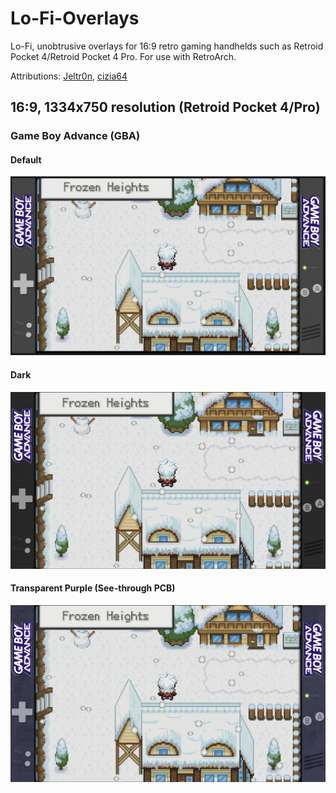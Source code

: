 # Lo-Fi-Overlays
Lo-Fi, unobtrusive overlays for 16:9 retro gaming handhelds such as Retroid Pocket 4/Retroid Pocket 4 Pro. For use with RetroArch.  
  
Attributions: [Jeltr0n](https://github.com/Jeltr0n/Retro-Overlays), [cizia64](https://github.com/cizia64/CrossMix-OS)

## 16:9, 1334x750 resolution (Retroid Pocket 4/Pro) ##
### Game Boy Advance (GBA) ###
#### Default ####
<img src="preview/gba.png" alt="gba" width="600px">

#### Dark ####
<img src="preview/gba-dark.png" alt="gba-dark" width="600px">

#### Transparent Purple (See-through PCB) ####
<img src="preview/gba-transparent-purple.png" alt="gba-transparent-purple" width="600px">


